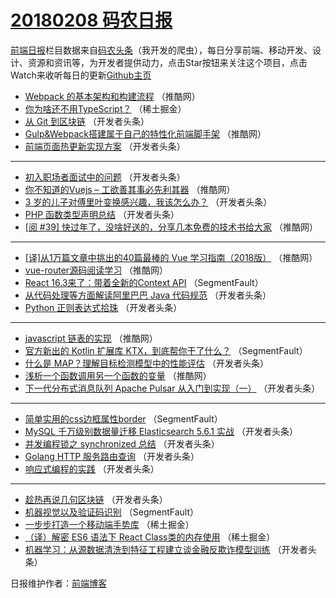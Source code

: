 # [20180208 码农日报](http://hao.caibaojian.com/date/2018/02/08)

[前端日报](http://caibaojian.com/c/news)栏目数据来自[码农头条](http://hao.caibaojian.com/)（我开发的爬虫），每日分享前端、移动开发、设计、资源和资讯等，为开发者提供动力，点击Star按钮来关注这个项目，点击Watch来收听每日的更新[Github主页](https://github.com/kujian/frontendDaily)
* [Webpack 的基本架构和构建流程](http://hao.caibaojian.com/64782.html) （推酷网）
* [你为啥还不用TypeScript？](http://hao.caibaojian.com/64709.html) （稀土掘金）
* [从 Git 到区块链](http://hao.caibaojian.com/64732.html) （开发者头条）
* [Gulp&amp;Webpack搭建属于自己的特性化前端脚手架](http://hao.caibaojian.com/64779.html) （推酷网）
* [前端页面热更新实现方案](http://hao.caibaojian.com/64746.html) （开发者头条）

***
* [初入职场者面试中的问题](http://hao.caibaojian.com/64725.html) （开发者头条）
* [你不知道的Vuejs &#8211; 工欲善其事必先利其器](http://hao.caibaojian.com/64781.html) （推酷网）
* [3 岁的儿子对傅里叶变换感兴趣，我该怎么办？](http://hao.caibaojian.com/64723.html) （开发者头条）
* [PHP 函数类型声明总结](http://hao.caibaojian.com/64747.html) （开发者头条）
* [[阅 #39] 快过年了，没啥好送的，分享几本免费的技术书给大家](http://hao.caibaojian.com/64784.html) （推酷网）

***
* [[译]从1万篇文章中挑出的40篇最棒的 Vue 学习指南（2018版）](http://hao.caibaojian.com/64785.html) （推酷网）
* [vue-router源码阅读学习](http://hao.caibaojian.com/64780.html) （推酷网）
* [React 16.3来了：带着全新的Context API](http://hao.caibaojian.com/64802.html) （SegmentFault）
* [从代码处理等方面解读阿里巴巴 Java 代码规范](http://hao.caibaojian.com/64741.html) （开发者头条）
* [Python 正则表达式拾珠](http://hao.caibaojian.com/64731.html) （开发者头条）

***
* [javascript 链表的实现](http://hao.caibaojian.com/64777.html) （推酷网）
* [官方新出的 Kotlin 扩展库 KTX，到底帮你干了什么？](http://hao.caibaojian.com/64806.html) （SegmentFault）
* [什么是 MAP？理解目标检测模型中的性能评估](http://hao.caibaojian.com/64743.html) （开发者头条）
* [浅析一个函数调用另一个函数的变量](http://hao.caibaojian.com/64778.html) （推酷网）
* [下一代分布式消息队列 Apache Pulsar 从入门到实现（一）](http://hao.caibaojian.com/64724.html) （开发者头条）

***
* [简单实用的css边框属性border](http://hao.caibaojian.com/64690.html) （SegmentFault）
* [MySQL 千万级别数据量迁移 Elasticsearch 5.6.1 实战](http://hao.caibaojian.com/64735.html) （开发者头条）
* [并发编程锁之 synchronized 总结](http://hao.caibaojian.com/64726.html) （开发者头条）
* [Golang HTTP 服务路由查询](http://hao.caibaojian.com/64748.html) （开发者头条）
* [响应式编程的实践](http://hao.caibaojian.com/64738.html) （开发者头条）

***
* [趁热再说几句区块链](http://hao.caibaojian.com/64728.html) （开发者头条）
* [机器视觉以及验证码识别](http://hao.caibaojian.com/64695.html) （SegmentFault）
* [一步步打造一个移动端手势库](http://hao.caibaojian.com/64704.html) （稀土掘金）
* [（译）解密 ES6 语法下 React Class类的内存使用](http://hao.caibaojian.com/64705.html) （稀土掘金）
* [机器学习：从源数据清洗到特征工程建立谈金融反欺诈模型训练](http://hao.caibaojian.com/64733.html) （开发者头条）

日报维护作者：[前端博客](http://caibaojian.com/) 